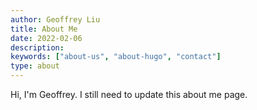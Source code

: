 ```yaml
---
author: Geoffrey Liu
title: About Me
date: 2022-02-06
description:
keywords: ["about-us", "about-hugo", "contact"]
type: about
---
```


Hi, I'm Geoffrey. I still need to update this about me page.